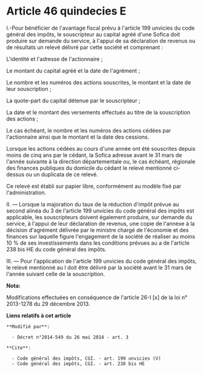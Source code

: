 # Article 46 quindecies E

I.-Pour bénéficier de l'avantage fiscal prévu à l'article 199 unvicies du code général des impôts, le souscripteur au capital
agréé d'une Sofica doit produire sur demande du service, à l'appui de sa déclaration de revenus ou de résultats un relevé
délivré par cette société et comprenant : 

L'identité et l'adresse de l'actionnaire ; 

Le montant du capital agréé et la date de l'agrément ; 

Le nombre et les numéros des actions souscrites, le montant et la date de leur souscription ; 

La quote-part du capital détenue par le souscripteur ; 

La date et le montant des versements effectués au titre de la souscription des actions ; 

Le cas échéant, le nombre et les numéros des actions cédées par l'actionnaire ainsi que le montant et la date des cessions. 

Lorsque les actions cédées au cours d'une année ont été souscrites depuis moins de cinq ans par le cédant, la Sofica adresse
avant le 31 mars de l'année suivante à la direction départementale ou, le cas échéant, régionale des finances publiques du
domicile du cédant le relevé mentionné ci-dessus ou un duplicata de ce relevé. 

Ce relevé est établi sur papier libre, conformément au modèle fixé par l'administration. 

II. ― Lorsque la majoration du taux de la réduction d'impôt prévue au second alinéa du 3 de l'article 199 unvicies du code
général des impôts est applicable, les souscripteurs doivent également produire, sur demande du service, à l'appui de leur
déclaration de revenus, une copie de l'annexe à la décision d'agrément délivrée par le ministre chargé de l'économie et des
finances sur laquelle figure l'engagement de la société de réaliser au moins 10 % de ses investissements dans les conditions
prévues au a de l'article 238 bis HE du code général des impôts. 

III. ― Pour l'application de l'article 199 unvicies du code général des impôts, le relevé mentionné au I doit être délivré
par la société avant le 31 mars de l'année suivant celle de la souscription.

**Nota:**

Modifications effectuées en conséquence de l'article 26-I [x] de la loi n° 2013-1278 du 29 décembre 2013.

**Liens relatifs à cet article**

	**Modifié par**:

	  - Décret n°2014-549 du 26 mai 2014 - art. 3

	**Cite**:

	  - Code général des impôts, CGI. - art. 199 unvicies (V)
	  - Code général des impôts, CGI. - art. 238 bis HE
